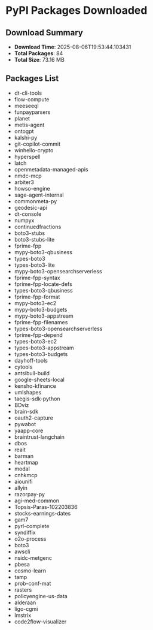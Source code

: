 # PyPI Packages Downloaded

## Download Summary
- **Download Time**: 2025-08-06T19:53:44.103431
- **Total Packages**: 84
- **Total Size**: 73.16 MB

## Packages List
- dt-cli-tools
- flow-compute
- meeseeql
- funpayparsers
- planet
- metis-agent
- ontogpt
- kalshi-py
- git-copilot-commit
- winhello-crypto
- hyperspell
- latch
- openmetadata-managed-apis
- nmdc-mcp
- arbiter3
- howso-engine
- sage-agent-internal
- commonmeta-py
- geodesic-api
- dt-console
- numpyx
- continuedfractions
- boto3-stubs
- boto3-stubs-lite
- fprime-fpp
- mypy-boto3-qbusiness
- types-boto3
- types-boto3-lite
- mypy-boto3-opensearchserverless
- fprime-fpp-syntax
- fprime-fpp-locate-defs
- types-boto3-qbusiness
- fprime-fpp-format
- mypy-boto3-ec2
- mypy-boto3-budgets
- mypy-boto3-appstream
- fprime-fpp-filenames
- types-boto3-opensearchserverless
- fprime-fpp-depend
- types-boto3-ec2
- types-boto3-appstream
- types-boto3-budgets
- dayhoff-tools
- cytools
- antsibull-build
- google-sheets-local
- kensho-kfinance
- umlshapes
- taegis-sdk-python
- BDviz
- brain-sdk
- oauth2-capture
- pywabot
- yaapp-core
- braintrust-langchain
- dbos
- reait
- barman
- heartmap
- modal
- cnhkmcp
- aiounifi
- allyin
- razorpay-py
- agi-med-common
- Topsis-Paras-102203836
- stocks-earnings-dates
- gam7
- pyrl-complete
- syndiffix
- o2o-process
- boto3
- awscli
- nsidc-metgenc
- pbesa
- cosmo-learn
- tamp
- prob-conf-mat
- rasters
- policyengine-us-data
- alderaan
- ligo-cgmi
- lmstrix
- code2flow-visualizer
